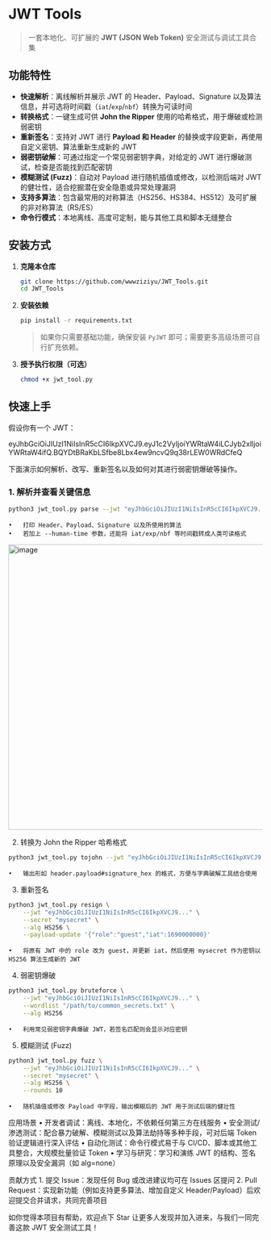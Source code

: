 # JWT Tools

> 一套本地化、可扩展的 **JWT (JSON Web Token)** 安全测试与调试工具合集

## 功能特性

- **快速解析**：离线解析并展示 JWT 的 Header、Payload、Signature 以及算法信息，并可选将时间戳（`iat`/`exp`/`nbf`）转换为可读时间  
- **转换格式**：一键生成可供 **John the Ripper** 使用的哈希格式，用于爆破或检测弱密钥  
- **重新签名**：支持对 JWT 进行 **Payload 和 Header** 的替换或字段更新，再使用自定义密钥、算法重新生成新的 JWT  
- **弱密钥破解**：可通过指定一个常见弱密钥字典，对给定的 JWT 进行爆破测试，检查是否能找到匹配密钥  
- **模糊测试 (Fuzz)**：自动对 Payload 进行随机插值或修改，以检测后端对 JWT 的健壮性，适合挖掘潜在安全隐患或异常处理漏洞  
- **支持多算法**：包含最常用的对称算法（HS256、HS384、HS512）及可扩展的非对称算法（RS/ES）  
- **命令行模式**：本地离线、高度可定制，能与其他工具和脚本无缝整合

## 安装方式

1. **克隆本仓库**

    ```bash
    git clone https://github.com/wwwziziyu/JWT_Tools.git
    cd JWT_Tools
    ```

2. **安装依赖**

    ```bash
    pip install -r requirements.txt
    ```
    > 如果你只需要基础功能，确保安装 `PyJWT` 即可；需要更多高级场景可自行扩充依赖。

3. **授予执行权限（可选）**

    ```bash
    chmod +x jwt_tool.py
    ```

## 快速上手

假设你有一个 JWT：

eyJhbGciOiJIUzI1NiIsInR5cCI6IkpXVCJ9.eyJ1c2VyIjoiYWRtaW4iLCJyb2xlIjoiYWRtaW4ifQ.BQYDtBRaKbLSfbe8Lbx4ew9ncvQ9q38rLEW0WRdCfeQ

下面演示如何解析、改写、重新签名以及如何对其进行弱密钥爆破等操作。

### 1. 解析并查看关键信息

```bash
python3 jwt_tool.py parse --jwt "eyJhbGciOiJIUzI1NiIsInR5cCI6IkpXVCJ9..."
```
	•	打印 Header、Payload、Signature 以及所使用的算法
	•	若加上 --human-time 参数，还能将 iat/exp/nbf 等时间戳转成人类可读格式
<img width="566" alt="image" src="https://github.com/user-attachments/assets/6249401a-5ac4-4ceb-a7cb-ca5a955707e4" />

2. 转换为 John the Ripper 哈希格式
```bash
python3 jwt_tool.py tojohn --jwt "eyJhbGciOiJIUzI1NiIsInR5cCI6IkpXVCJ9..."
```
	•	输出形如 header.payload#signature_hex 的格式，方便与字典破解工具结合使用

3. 重新签名
```bash
python3 jwt_tool.py resign \
    --jwt "eyJhbGciOiJIUzI1NiIsInR5cCI6IkpXVCJ9..." \
    --secret "mysecret" \
    --alg HS256 \
    --payload-update '{"role":"guest","iat":1690000000}'
```
	•	将原有 JWT 中的 role 改为 guest，并更新 iat，然后使用 mysecret 作为密钥以 HS256 算法生成新的 JWT

4. 弱密钥爆破
```bash
python3 jwt_tool.py bruteforce \
    --jwt "eyJhbGciOiJIUzI1NiIsInR5cCI6IkpXVCJ9..." \
    --wordlist "/path/to/common_secrets.txt" \
    --alg HS256
```
	•	利用常见弱密钥字典爆破 JWT，若签名匹配则会显示对应密钥

5. 模糊测试 (Fuzz)
```bash
python3 jwt_tool.py fuzz \
    --jwt "eyJhbGciOiJIUzI1NiIsInR5cCI6IkpXVCJ9..." \
    --secret "mysecret" \
    --alg HS256 \
    --rounds 10
```
	•	随机插值或修改 Payload 中字段，输出模糊后的 JWT 用于测试后端的健壮性

应用场景
	•	开发者调试：离线、本地化，不依赖任何第三方在线服务
	•	安全测试/渗透测试：配合暴力破解、模糊测试以及算法劫持等多种手段，可对后端 Token 验证逻辑进行深入评估
	•	自动化测试：命令行模式易于与 CI/CD、脚本或其他工具整合，大规模批量验证 Token
	•	学习与研究：学习和演练 JWT 的结构、签名原理以及安全漏洞（如 alg=none）

贡献方式
	1.	提交 Issue：发现任何 Bug 或改进建议均可在 Issues 区提问
	2.	Pull Request：实现新功能（例如支持更多算法、增加自定义 Header/Payload）后欢迎提交合并请求，共同完善项目


如你觉得本项目有帮助，欢迎点下 Star 让更多人发现并加入进来，与我们一同完善这款 JWT 安全测试工具！

